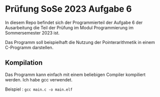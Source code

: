 # Prüfung SoSe 2023 Aufgabe 6
In diesem Repo befindet sich der Programmierteil der Aufgabe 6 der Ausarbeitung die Teil der Prüfung im Modul Programmierung im Sommersemester 2023 ist.

Das Programm soll beispielhaft die Nutzung der Pointerarithmetik in einem C-Programm darstellen. 

## Kompilation
Das Programm kann einfach mit einem beliebigen Compiler kompiliert werden. Ich habe gcc verwendet.

Beispiel : `gcc main.c -o main.elf`


